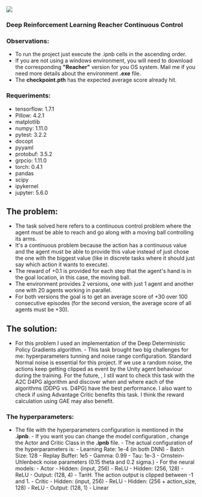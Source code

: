 <img src="https://camo.githubusercontent.com/7ad5cdff66f7229c4e9822882b3c8e57960dca4e/68747470733a2f2f73332e616d617a6f6e6177732e636f6d2f766964656f2e756461636974792d646174612e636f6d2f746f706865722f323031382f4a756e652f35623165613737385f726561636865722f726561636865722e676966">   

### Deep Reinforcement Learning Reacher Continuous Control   

### Observations:
- To run the project just execute the .ipnb cells in the ascending order.
- If you are not using a windows environment, you will need to download the corresponding <b>"Reacher"</b> version for you OS system. Mail me if you need more details about the environment <b>.exe</b> file.
- The <b>checkpoint.pth</b> has the expected average score already hit.

### Requeriments:
- tensorflow: 1.7.1
- Pillow: 4.2.1
- matplotlib
- numpy: 1.11.0
- pytest: 3.2.2
- docopt
- pyyaml
- protobuf: 3.5.2
- grpcio: 1.11.0
- torch: 0.4.1
- pandas
- scipy
- ipykernel
- jupyter: 5.6.0


## The problem:
- The task solved here refers to a continuous control problem where the agent must be able to reach and go along with a moving ball controlling its arms.
- It's a continuous problem because the action has a continuous value and the agent must be able to provide this value instead of just chose the one with the biggest value (like in discrete tasks where it should just say which action it wants to execute).
- The reward of +0.1 is provided for each step that the agent's hand is in the goal location, in this case, the moving ball.
- The environment provides 2 versions, one with just 1 agent and another one with 20 agents working in parallel.
- For both versions the goal is to get an average score of +30 over 100 consecutive episodes (for the second version, the average score of all agents must be +30).   

## The solution: 
- For this problem I used an implementation of the Deep Deterministic Policy Gradients algorithm. - This task brought two big challenges for me: hyperparameters tunning and noise range configuration. Standard Normal noise is essential for this project. If we use a random noise, the actions keep getting clipped as event by the Unity agent behaviour during the training. For the future, , I stil want to check this task with the A2C  D4PG algorithm and discover when and where each of the algorithms (DDPG vs. D4PG) have the best performance. I also want to check if using Advantage Critic benefits this task. I think the reward calculation using GAE may also benefit.
### The hyperparameters: 

- The file with the hyperparameters configuration is mentioned in the  <b>.ipnb</b>.  - If you want you can change the model configuration , change the Actor and Critic Class in the  <b>.ipnb</b> file. - The actual configuration of the hyperparameters is:    - Learning Rate: 1e-4 (in both DNN)   - Batch Size: 128   - Replay Buffer: 1e5   - Gamma: 0.99   - Tau: 1e-3   - Ornstein-Uhlenbeck noise parameters (0.15 theta and 0.2 sigma.)  - For the neural models:       - Actor         - Hidden: (input, 256)  - ReLU     - Hidden: (256, 128)    - ReLU     - Output: (128, 4)      - TanH. The action output is clipped between -1 and 1.   - Critic     - Hidden: (input, 256)              - ReLU     - Hidden: (256 + action_size, 128)  - ReLU     - Output: (128, 1)                  - Linear
